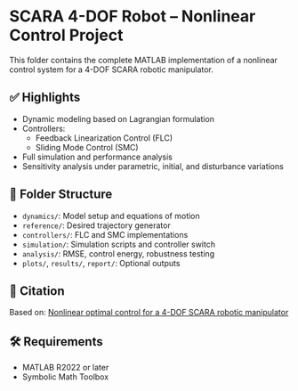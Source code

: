# SCARA 4-DOF Robot – Nonlinear Control Project

This folder contains the complete MATLAB implementation of a nonlinear control system for a 4-DOF SCARA robotic manipulator.

## ✅ Highlights
- Dynamic modeling based on Lagrangian formulation
- Controllers:
  - Feedback Linearization Control (FLC)
  - Sliding Mode Control (SMC)
- Full simulation and performance analysis
- Sensitivity analysis under parametric, initial, and disturbance variations

## 🧩 Folder Structure
- `dynamics/`: Model setup and equations of motion
- `reference/`: Desired trajectory generator
- `controllers/`: FLC and SMC implementations
- `simulation/`: Simulation scripts and controller switch
- `analysis/`: RMSE, control energy, robustness testing
- `plots/`, `results/`, `report/`: Optional outputs

## 📎 Citation
Based on: [Nonlinear optimal control for a 4-DOF SCARA robotic manipulator](https://doi.org/10.1017/S0263574723000450)

## 🛠 Requirements
- MATLAB R2022 or later
- Symbolic Math Toolbox

